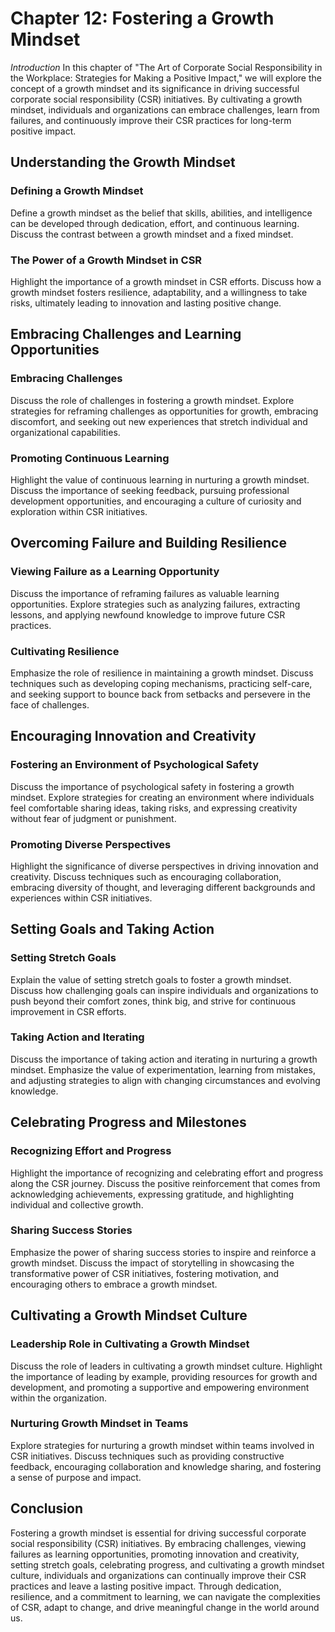 Chapter 12: Fostering a Growth Mindset
======================================

*Introduction* In this chapter of "The Art of Corporate Social Responsibility in the Workplace: Strategies for Making a Positive Impact," we will explore the concept of a growth mindset and its significance in driving successful corporate social responsibility (CSR) initiatives. By cultivating a growth mindset, individuals and organizations can embrace challenges, learn from failures, and continuously improve their CSR practices for long-term positive impact.

Understanding the Growth Mindset
--------------------------------

### Defining a Growth Mindset

Define a growth mindset as the belief that skills, abilities, and intelligence can be developed through dedication, effort, and continuous learning. Discuss the contrast between a growth mindset and a fixed mindset.

### The Power of a Growth Mindset in CSR

Highlight the importance of a growth mindset in CSR efforts. Discuss how a growth mindset fosters resilience, adaptability, and a willingness to take risks, ultimately leading to innovation and lasting positive change.

Embracing Challenges and Learning Opportunities
-----------------------------------------------

### Embracing Challenges

Discuss the role of challenges in fostering a growth mindset. Explore strategies for reframing challenges as opportunities for growth, embracing discomfort, and seeking out new experiences that stretch individual and organizational capabilities.

### Promoting Continuous Learning

Highlight the value of continuous learning in nurturing a growth mindset. Discuss the importance of seeking feedback, pursuing professional development opportunities, and encouraging a culture of curiosity and exploration within CSR initiatives.

Overcoming Failure and Building Resilience
------------------------------------------

### Viewing Failure as a Learning Opportunity

Discuss the importance of reframing failures as valuable learning opportunities. Explore strategies such as analyzing failures, extracting lessons, and applying newfound knowledge to improve future CSR practices.

### Cultivating Resilience

Emphasize the role of resilience in maintaining a growth mindset. Discuss techniques such as developing coping mechanisms, practicing self-care, and seeking support to bounce back from setbacks and persevere in the face of challenges.

Encouraging Innovation and Creativity
-------------------------------------

### Fostering an Environment of Psychological Safety

Discuss the importance of psychological safety in fostering a growth mindset. Explore strategies for creating an environment where individuals feel comfortable sharing ideas, taking risks, and expressing creativity without fear of judgment or punishment.

### Promoting Diverse Perspectives

Highlight the significance of diverse perspectives in driving innovation and creativity. Discuss techniques such as encouraging collaboration, embracing diversity of thought, and leveraging different backgrounds and experiences within CSR initiatives.

Setting Goals and Taking Action
-------------------------------

### Setting Stretch Goals

Explain the value of setting stretch goals to foster a growth mindset. Discuss how challenging goals can inspire individuals and organizations to push beyond their comfort zones, think big, and strive for continuous improvement in CSR efforts.

### Taking Action and Iterating

Discuss the importance of taking action and iterating in nurturing a growth mindset. Emphasize the value of experimentation, learning from mistakes, and adjusting strategies to align with changing circumstances and evolving knowledge.

Celebrating Progress and Milestones
-----------------------------------

### Recognizing Effort and Progress

Highlight the importance of recognizing and celebrating effort and progress along the CSR journey. Discuss the positive reinforcement that comes from acknowledging achievements, expressing gratitude, and highlighting individual and collective growth.

### Sharing Success Stories

Emphasize the power of sharing success stories to inspire and reinforce a growth mindset. Discuss the impact of storytelling in showcasing the transformative power of CSR initiatives, fostering motivation, and encouraging others to embrace a growth mindset.

Cultivating a Growth Mindset Culture
------------------------------------

### Leadership Role in Cultivating a Growth Mindset

Discuss the role of leaders in cultivating a growth mindset culture. Highlight the importance of leading by example, providing resources for growth and development, and promoting a supportive and empowering environment within the organization.

### Nurturing Growth Mindset in Teams

Explore strategies for nurturing a growth mindset within teams involved in CSR initiatives. Discuss techniques such as providing constructive feedback, encouraging collaboration and knowledge sharing, and fostering a sense of purpose and impact.

Conclusion
----------

Fostering a growth mindset is essential for driving successful corporate social responsibility (CSR) initiatives. By embracing challenges, viewing failures as learning opportunities, promoting innovation and creativity, setting stretch goals, celebrating progress, and cultivating a growth mindset culture, individuals and organizations can continually improve their CSR practices and leave a lasting positive impact. Through dedication, resilience, and a commitment to learning, we can navigate the complexities of CSR, adapt to change, and drive meaningful change in the world around us.
